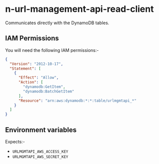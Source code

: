 # n-url-management-api-read-client

Communicates directly with the DynamoDB tables.

## IAM Permissions

You will need the following IAM permissions:-

```json
{
  "Version": "2012-10-17",
  "Statement": [
    {
      "Effect": "Allow",
      "Action": [
        "dynamodb:GetItem",
        "dynamodb:BatchGetItem"
      ],
      "Resource": "arn:aws:dynamodb:*:*:table/urlmgmtapi_*"
    }
  ]
}
```

## Environment variables

Expects:-
- `URLMGMTAPI_AWS_ACCESS_KEY`
- `URLMGMTAPI_AWS_SECRET_KEY`
